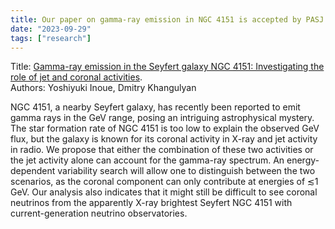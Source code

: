 ```yaml
---
title: Our paper on gamma-ray emission in NGC 4151 is accepted by PASJ.
date: "2023-09-29"
tags: ["research"]
---
```

Title: [Gamma-ray emission in the Seyfert galaxy NGC 4151: Investigating the role of jet and coronal activities](https://arxiv.org/abs/2304.04138).  
Authors: Yoshiyuki Inoue, Dmitry Khangulyan

NGC 4151, a nearby Seyfert galaxy, has recently been reported to emit gamma rays in the GeV range, posing an intriguing astrophysical mystery. The star formation rate of NGC 4151 is too low to explain the observed GeV flux, but the galaxy is known for its coronal activity in X-ray and jet activity in radio. We propose that either the combination of these two activities or the jet activity alone can account for the gamma-ray spectrum. An energy-dependent variability search will allow one to distinguish between the two scenarios, as the coronal component can only contribute at energies of ≲1 GeV. Our analysis also indicates that it might still be difficult to see coronal neutrinos from the apparently X-ray brightest Seyfert NGC 4151 with current-generation neutrino observatories.

